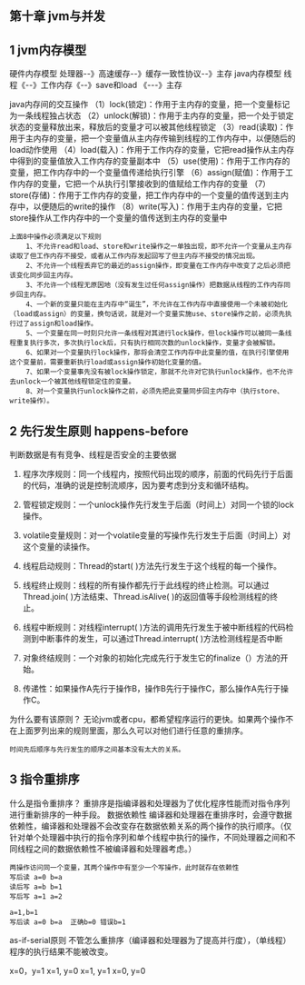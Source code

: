 ## 第十章 jvm与并发

## 1 jvm内存模型

硬件内存模型
    处理器--》高速缓存--》缓存一致性协议--》主存
java内存模型
    线程《--》工作内存《--》save和load 《---》主存

java内存间的交互操作
    （1）lock(锁定)：作用于主内存的变量，把一个变量标记为一条线程独占状态
    （2）unlock(解锁)：作用于主内存的变量，把一个处于锁定状态的变量释放出来，释放后的变量才可以被其他线程锁定
    （3）read(读取)：作用于主内存的变量，把一个变量值从主内存传输到线程的工作内存中，以便随后的load动作使用
    （4）load(载入)：作用于工作内存的变量，它把read操作从主内存中得到的变量值放入工作内存的变量副本中
    （5）use(使用)：作用于工作内存的变量，把工作内存中的一个变量值传递给执行引擎
    （6）assign(赋值)：作用于工作内存的变量，它把一个从执行引擎接收到的值赋给工作内存的变量
    （7）store(存储)：作用于工作内存的变量，把工作内存中的一个变量的值传送到主内存中，以便随后的write的操作
    （8）write(写入)：作用于主内存的变量，它把store操作从工作内存中的一个变量的值传送到主内存的变量中

    上面8中操作必须满足以下规则
        1、不允许read和load、store和write操作之一单独出现，即不允许一个变量从主内存读取了但工作内存不接受，或者从工作内存发起回写了但主内存不接受的情况出现。
        2、不允许一个线程丢弃它的最近的assign操作，即变量在工作内存中改变了之后必须把该变化同步回主内存。
        3、不允许一个线程无原因地（没有发生过任何assign操作）把数据从线程的工作内存同步回主内存。
        4、一个新的变量只能在主内存中“诞生”，不允许在工作内存中直接使用一个未被初始化（load或assign）的变量，换句话说，就是对一个变量实施use、store操作之前，必须先执行过了assign和load操作。
        5、一个变量在同一时刻只允许一条线程对其进行lock操作，但lock操作可以被同一条线程重复执行多次，多次执行lock后，只有执行相同次数的unlock操作，变量才会被解锁。
        6、如果对一个变量执行lock操作，那将会清空工作内存中此变量的值，在执行引擎使用这个变量前，需要重新执行load或assign操作初始化变量的值。
        7、如果一个变量事先没有被lock操作锁定，那就不允许对它执行unlock操作，也不允许去unlock一个被其他线程锁定住的变量。
        8、对一个变量执行unlock操作之前，必须先把此变量同步回主内存中（执行store、write操作）。




## 2 先行发生原则 happens-before

判断数据是有有竞争、线程是否安全的主要依据
1. 程序次序规则：同一个线程内，按照代码出现的顺序，前面的代码先行于后面的代码，准确的说是控制流顺序，因为要考虑到分支和循环结构。

2. 管程锁定规则：一个unlock操作先行发生于后面（时间上）对同一个锁的lock操作。

3. volatile变量规则：对一个volatile变量的写操作先行发生于后面（时间上）对这个变量的读操作。

4. 线程启动规则：Thread的start( )方法先行发生于这个线程的每一个操作。

5. 线程终止规则：线程的所有操作都先行于此线程的终止检测。可以通过Thread.join( )方法结束、Thread.isAlive( )的返回值等手段检测线程的终止。 

6. 线程中断规则：对线程interrupt( )方法的调用先行发生于被中断线程的代码检测到中断事件的发生，可以通过Thread.interrupt( )方法检测线程是否中断

7. 对象终结规则：一个对象的初始化完成先行于发生它的finalize（）方法的开始。

8. 传递性：如果操作A先行于操作B，操作B先行于操作C，那么操作A先行于操作C。

为什么要有该原则？
    无论jvm或者cpu，都希望程序运行的更快。如果两个操作不在上面罗列出来的规则里面，那么久可以对他们进行任意的重排序。

    时间先后顺序与先行发生的顺序之间基本没有太大的关系。


## 3 指令重排序

什么是指令重排序？
    重排序是指编译器和处理器为了优化程序性能而对指令序列进行重新排序的一种手段。
数据依赖性
    编译器和处理器在重排序时，会遵守数据依赖性，编译器和处理器不会改变存在数据依赖关系的两个操作的执行顺序。（仅针对单个处理器中执行的指令序列和单个线程中执行的操作，不同处理器之间和不同线程之间的数据依赖性不被编译器和处理器考虑。）

    两操作访问同一个变量，其两个操作中有至少一个写操作，此时就存在依赖性
    写后读 a=0 b=a
    读后写 a=b b=1
    写后写 a=1 a=2

    a=1,b=1
    写后读 a=0 b=a  正确b=0 错误b=1
as-if-serial原则
    不管怎么重排序（编译器和处理器为了提高并行度），（单线程）程序的执行结果不能被改变。

x=0，y=1
x=1, y=0
x=1, y=1
x=0, y=0
